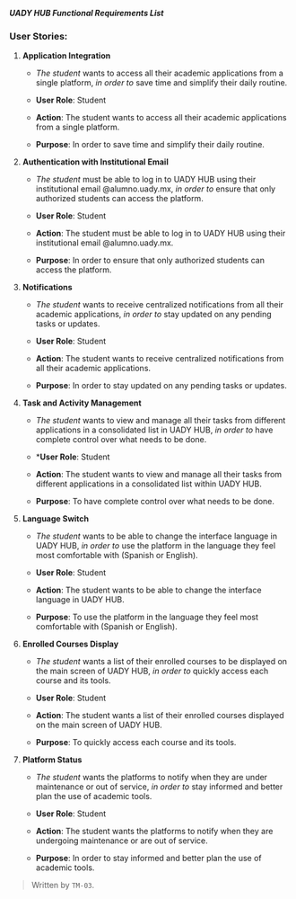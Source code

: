 _**UADY HUB Functional Requirements List**_

### User Stories:

1.  **Application Integration**
    
    -   _The student_ wants to access all their academic applications from a single platform, _in order to_ save time and simplify their daily routine.
      
    -   **User Role**: Student
    -   **Action**: The student wants to access all their academic applications from a single platform.
    -   **Purpose**: In order to save time and simplify their daily routine.
    
2.  **Authentication with Institutional Email**
    
    -   _The student_ must be able to log in to UADY HUB using their institutional email @alumno.uady.mx, _in order to_ ensure that only authorized students can access the platform.
   
    -   **User Role**: Student
    -   **Action**: The student must be able to log in to UADY HUB using their institutional email @alumno.uady.mx.
    -   **Purpose**: In order to ensure that only authorized students can access the platform.
    
3.  **Notifications**
    
    -   _The student_ wants to receive centralized notifications from all their academic applications, _in order to_ stay updated on any pending tasks or updates.
      
    -   **User Role**: Student
    -   **Action**: The student wants to receive centralized notifications from all their academic applications.
    -   **Purpose**: In order to stay updated on any pending tasks or updates.
    

4.  **Task and Activity Management**
    
    -   _The student_ wants to view and manage all their tasks from different applications in a consolidated list in UADY HUB, _in order to_ have complete control over what needs to be done.
  
    -   ***User Role**: Student
    -   **Action**: The student wants to view and manage all their tasks from different applications in a consolidated list within UADY HUB.
    -   **Purpose**: To have complete control over what needs to be done.
   
   
5.  **Language Switch**
    
    -   _The student_ wants to be able to change the interface language in UADY HUB, _in order to_ use the platform in the language they feel most comfortable with (Spanish or English).
  
    -   **User Role**: Student
    -   **Action**: The student wants to be able to change the interface language in UADY HUB.
    -   **Purpose**: To use the platform in the language they feel most comfortable with (Spanish or English).
    
6.  **Enrolled Courses Display**
    
     -  _The student_ wants a list of their enrolled courses to be displayed on the main screen of UADY HUB, _in order to_ quickly access each course and its tools.
  
     -  **User Role**: Student
     -  **Action**: The student wants a list of their enrolled courses displayed on the main screen of UADY HUB.
     -  **Purpose**: To quickly access each course and its tools.
    
7.  **Platform Status**
    
    -   _The student_ wants the platforms to notify when they are under maintenance or out of service, _in order to_ stay informed and better plan the use of academic tools.
  
    -   **User Role**: Student
    -   **Action**: The student wants the platforms to notify when they are undergoing maintenance or are out of service.
    -   **Purpose**: In order to stay informed and better plan the use of academic tools.

>Written by `TM-03`.
